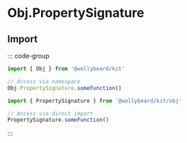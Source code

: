 # Obj.PropertySignature

## Import

::: code-group

```typescript [Namespace]
import { Obj } from '@wollybeard/kit'

// Access via namespace
Obj.PropertySignature.someFunction()
```

```typescript [Barrel]
import { PropertySignature } from '@wollybeard/kit/obj'

// Access via direct import
PropertySignature.someFunction()
```

:::
